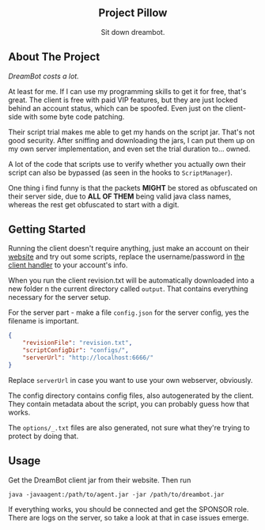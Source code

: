 

<div align="center">
<h2>Project Pillow</h2>
<p>Sit down dreambot.</p>
</div>

## About The Project

*DreamBot costs a lot.*

At least for me. If I can use my programming skills to get it for free, that's great. The client is free with paid VIP features, but they are just locked behind an account status, which can be spoofed. Even just on the client-side with some byte code patching.

Their script trial makes me able to get my hands on the script jar. That's not good security. After sniffing and downloading the jars, I can put them up on my own server implementation, and even set the trial duration to... owned.

A lot of the code that scripts use to verify whether you actually own their script can also be bypassed (as seen in the hooks to `ScriptManager`).

One thing i find funny is that the packets **MIGHT** be stored as obfuscated on their server side, due to **ALL OF THEM** being valid java class names, whereas the rest get obfuscated to start with a digit.
## Getting Started

Running the client doesn't require anything, just make an account on their [website](https://dreambot.org/) and try out some scripts, replace the username/password in [the client handler](https://github.com/Sunderw3k/Pillow/blob/master/client/src/main/kotlin/rip/sunrise/client/ClientHandler.kt) to your account's info.

When you run the client revision.txt will be automatically downloaded into a new folder n the current directory called `output`. That contains everything necessary for the server setup.

For the server part - make a file `config.json` for the server config, yes the filename is important.

```json
{
	"revisionFile": "revision.txt",
	"scriptConfigDir": "configs/",
	"serverUrl": "http://localhost:6666/"
}
```

Replace `serverUrl` in case you want to use your own webserver, obviously.

The config directory contains config files, also autogenerated by the client. They contain metadata about the script, you can probably guess how that works.

The `options/_.txt` files are also generated, not sure what they're trying to protect by doing that.
## Usage

Get the DreamBot client jar from their website. Then run

```
java -javaagent:/path/to/agent.jar -jar /path/to/dreambot.jar
```

If everything works, you should be connected and get the SPONSOR role. There are logs on the server, so take a look at that in case issues emerge.
